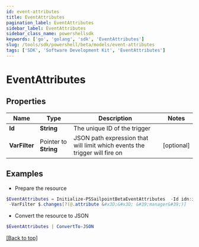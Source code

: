```yaml
---
id: event-attributes
title: EventAttributes
pagination_label: EventAttributes
sidebar_label: EventAttributes
sidebar_class_name: powershellsdk
keywords: ['go', 'golang', 'sdk', 'EventAttributes'] 
slug: /tools/sdk/powershell/beta/models/event-attributes
tags: ['SDK', 'Software Development Kit', 'EventAttributes']
---
```



# EventAttributes

## Properties

Name | Type | Description | Notes
------------ | ------------- | ------------- | -------------
**Id** |  **String** | The unique ID of the trigger | 
**VarFilter** |  Pointer to **String** | JSON path expression that will limit which events the trigger will fire on | [optional] 

## Examples

- Prepare the resource
```powershell
$EventAttributes = Initialize-PSSailpointBetaEventAttributes  -Id idn:identity-attributes-changed `
 -VarFilter $.changes[?(@.attribute &#x3D;&#x3D; &#39;manager&#39;)]
```

- Convert the resource to JSON
```powershell
$EventAttributes | ConvertTo-JSON
```


[[Back to top]](#) 

